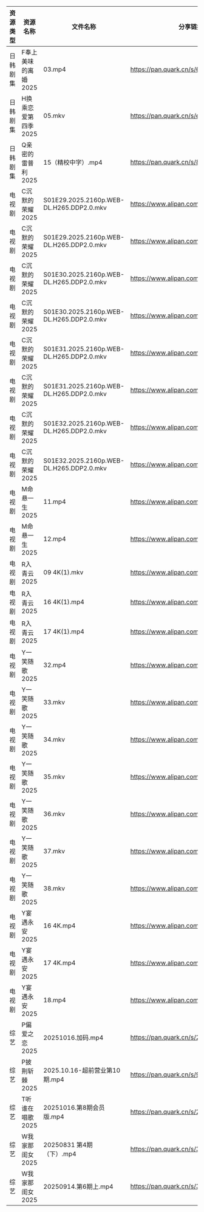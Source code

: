 | 资源类型 | 资源名称         | 文件名称                                     | 分享链接                                 | 更新时间                |
| ---- | ------------ | ---------------------------------------- | ------------------------------------ | ------------------- |
| 日韩剧集 | F奉上美味的离婚2025 | 03.mp4                                   | https://pan.quark.cn/s/62294c593d49  | 2025-10-16 12:20:26 |
| 日韩剧集 | H换乘恋爱第四季2025 | 05.mkv                                   | https://pan.quark.cn/s/e29ed90e4532  | 2025-10-16 12:21:10 |
| 日韩剧集 | Q亲密的雷普利2025  | 15（精校中字）.mp4                             | https://pan.quark.cn/s/8cb9fd7634af  | 2025-10-16 12:24:00 |
| 电视剧  | C沉默的荣耀2025   | S01E29.2025.2160p.WEB-DL.H265.DDP2.0.mkv | https://www.alipan.com/s/wRXy8ESms1e | 2025-10-16 18:00:56 |
| 电视剧  | C沉默的荣耀2025   | S01E29.2025.2160p.WEB-DL.H265.DDP2.0.mkv | https://www.alipan.com/s/wRXy8ESms1e | 2025-10-16 18:00:57 |
| 电视剧  | C沉默的荣耀2025   | S01E30.2025.2160p.WEB-DL.H265.DDP2.0.mkv | https://www.alipan.com/s/wRXy8ESms1e | 2025-10-16 18:00:55 |
| 电视剧  | C沉默的荣耀2025   | S01E30.2025.2160p.WEB-DL.H265.DDP2.0.mkv | https://www.alipan.com/s/wRXy8ESms1e | 2025-10-16 18:00:56 |
| 电视剧  | C沉默的荣耀2025   | S01E31.2025.2160p.WEB-DL.H265.DDP2.0.mkv | https://www.alipan.com/s/wRXy8ESms1e | 2025-10-16 18:00:54 |
| 电视剧  | C沉默的荣耀2025   | S01E31.2025.2160p.WEB-DL.H265.DDP2.0.mkv | https://www.alipan.com/s/wRXy8ESms1e | 2025-10-16 18:00:54 |
| 电视剧  | C沉默的荣耀2025   | S01E32.2025.2160p.WEB-DL.H265.DDP2.0.mkv | https://www.alipan.com/s/wRXy8ESms1e | 2025-10-16 18:00:53 |
| 电视剧  | C沉默的荣耀2025   | S01E32.2025.2160p.WEB-DL.H265.DDP2.0.mkv | https://www.alipan.com/s/wRXy8ESms1e | 2025-10-16 18:00:53 |
| 电视剧  | M命悬一生2025    | 11.mp4                                   | https://www.alipan.com/s/KBiWrF4oxcw | 2025-10-16 19:00:55 |
| 电视剧  | M命悬一生2025    | 12.mp4                                   | https://www.alipan.com/s/KBiWrF4oxcw | 2025-10-16 19:00:55 |
| 电视剧  | R入青云2025     | 09 4K(1).mkv                             | https://www.alipan.com/s/7kV94cu2ZMy | 2025-10-16 18:04:21 |
| 电视剧  | R入青云2025     | 16 4K(1).mp4                             | https://www.alipan.com/s/7kV94cu2ZMy | 2025-10-16 18:04:20 |
| 电视剧  | R入青云2025     | 17 4K(1).mp4                             | https://www.alipan.com/s/7kV94cu2ZMy | 2025-10-16 18:04:19 |
| 电视剧  | Y一笑随歌2025    | 32.mp4                                   | https://www.alipan.com/s/HBWi8euiF1T | 2025-10-16 18:04:54 |
| 电视剧  | Y一笑随歌2025    | 33.mkv                                   | https://www.alipan.com/s/HBWi8euiF1T | 2025-10-16 19:04:55 |
| 电视剧  | Y一笑随歌2025    | 34.mkv                                   | https://www.alipan.com/s/HBWi8euiF1T | 2025-10-16 19:04:55 |
| 电视剧  | Y一笑随歌2025    | 35.mkv                                   | https://www.alipan.com/s/HBWi8euiF1T | 2025-10-16 19:04:54 |
| 电视剧  | Y一笑随歌2025    | 36.mkv                                   | https://www.alipan.com/s/HBWi8euiF1T | 2025-10-16 19:04:54 |
| 电视剧  | Y一笑随歌2025    | 37.mkv                                   | https://www.alipan.com/s/HBWi8euiF1T | 2025-10-16 19:04:53 |
| 电视剧  | Y一笑随歌2025    | 38.mkv                                   | https://www.alipan.com/s/HBWi8euiF1T | 2025-10-16 19:04:52 |
| 电视剧  | Y宴遇永安2025    | 16 4K.mp4                                | https://www.alipan.com/s/VE78Z2R4ZAM | 2025-10-16 12:04:55 |
| 电视剧  | Y宴遇永安2025    | 17 4K.mp4                                | https://www.alipan.com/s/VE78Z2R4ZAM | 2025-10-16 12:04:54 |
| 电视剧  | Y宴遇永安2025    | 18.mp4                                   | https://www.alipan.com/s/VE78Z2R4ZAM | 2025-10-16 19:04:59 |
| 综艺   | P偏爱之恋2025    | 20251016.加码.mp4                          | https://pan.quark.cn/s/2023e0def11e  | 2025-10-16 16:31:34 |
| 综艺   | P披荆斩棘2025    | 2025.10.16-超前营业第10期.mp4                  | https://pan.quark.cn/s/9ae1eb01008d  | 2025-10-16 16:31:49 |
| 综艺   | T听谁在唱歌2025   | 20251016.第8期会员版.mp4                      | https://pan.quark.cn/s/2bde1dede512  | 2025-10-16 16:32:38 |
| 综艺   | W我家那闺女2025   | 20250831 第4期（下）.mp4                      | https://pan.quark.cn/s/382e9ca0c203  | 2025-10-16 10:32:51 |
| 综艺   | W我家那闺女2025   | 20250914.第6期上.mp4                        | https://pan.quark.cn/s/382e9ca0c203  | 2025-10-16 10:32:54 |

